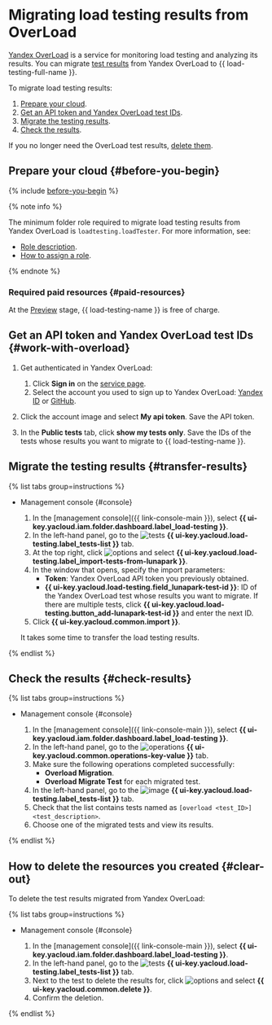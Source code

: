 # Migrating load testing results from OverLoad


[Yandex OverLoad](https://overload.yandex.net/) is a service for monitoring load testing and analyzing its results. You can migrate [test results](../../load-testing/concepts/load-test-results.md) from Yandex OverLoad to {{ load-testing-full-name }}.

To migrate load testing results:

1. [Prepare your cloud](#before-you-begin).
1. [Get an API token and Yandex OverLoad test IDs](#get-overload).
1. [Migrate the testing results](#transfer-results).
1. [Check the results](#check-results).

If you no longer need the OverLoad test results, [delete them](#clear-out).

## Prepare your cloud {#before-you-begin}

{% include [before-you-begin](../_tutorials_includes/before-you-begin.md) %}

{% note info %}

The minimum folder role required to migrate load testing results from Yandex OverLoad is `loadtesting.loadTester`. For more information, see:
 * [Role description](../../load-testing/security/index.md#roles-list).
 * [How to assign a role](../../iam/operations/sa/assign-role-for-sa.md#binding-role-resource).

{% endnote %}

### Required paid resources {#paid-resources}

At the [Preview](../../overview/concepts/launch-stages.md) stage, {{ load-testing-name }} is free of charge.

## Get an API token and Yandex OverLoad test IDs {#work-with-overload}

1. Get authenticated in Yandex OverLoad:

    1. Click **Sign in** on the [service page](https://overload.yandex.net/).
    1. Select the account you used to sign up to Yandex OverLoad: [Yandex ID](https://yandex.ru/support/id/) or [GitHub](https://docs.github.com/en/account-and-profile).

1. Click the account image and select **My api token**. Save the API token.
1. In the **Public tests** tab, click **show my tests only**. Save the IDs of the tests whose results you want to migrate to {{ load-testing-name }}.

## Migrate the testing results {#transfer-results}

{% list tabs group=instructions %}

- Management console {#console}

  1. In the [management console]({{ link-console-main }}), select **{{ ui-key.yacloud.iam.folder.dashboard.label_load-testing }}**.
  1. In the left-hand panel, go to the ![tests](../../_assets/load-testing/test.svg) **{{ ui-key.yacloud.load-testing.label_tests-list }}** tab.
  1. At the top right, click ![options](../../_assets/options.svg) and select **{{ ui-key.yacloud.load-testing.label_import-tests-from-lunapark }}**.
  1. In the window that opens, specify the import parameters:
      * **Token**: Yandex OverLoad API token you previously obtained.
      * **{{ ui-key.yacloud.load-testing.field_lunapark-test-id }}**: ID of the Yandex OverLoad test whose results you want to migrate. If there are multiple tests, click **{{ ui-key.yacloud.load-testing.button_add-lunapark-test-id }}** and enter the next ID.
  1. Click **{{ ui-key.yacloud.common.import }}**.

  It takes some time to transfer the load testing results.

{% endlist %}

## Check the results {#check-results}

{% list tabs group=instructions %}

- Management console {#console}

  1. In the [management console]({{ link-console-main }}), select **{{ ui-key.yacloud.iam.folder.dashboard.label_load-testing }}**.
  1. In the left-hand panel, go to the ![operations](../../_assets/mdb/operations.svg) **{{ ui-key.yacloud.common.operations-key-value }}** tab.
  1. Make sure the following operations completed successfully:
      * **Overload Migration**.
      * **Overload Migrate Test** for each migrated test.
  1. In the left-hand panel, go to the ![image](../../_assets/load-testing/test.svg) **{{ ui-key.yacloud.load-testing.label_tests-list }}** tab.
  1. Check that the list contains tests named as `[overload <test_ID>]<test_description>`.
  1. Choose one of the migrated tests and view its results.

{% endlist %}

## How to delete the resources you created {#clear-out}

To delete the test results migrated from Yandex OverLoad:

{% list tabs group=instructions %}

- Management console {#console}

  1. In the [management console]({{ link-console-main }}), select **{{ ui-key.yacloud.iam.folder.dashboard.label_load-testing }}**.
  1. In the left-hand panel, go to the ![tests](../../_assets/load-testing/test.svg) **{{ ui-key.yacloud.load-testing.label_tests-list }}** tab.
  1. Next to the test to delete the results for, click ![options](../../_assets/options.svg) and select **{{ ui-key.yacloud.common.delete }}**.
  1. Confirm the deletion.

{% endlist %}
